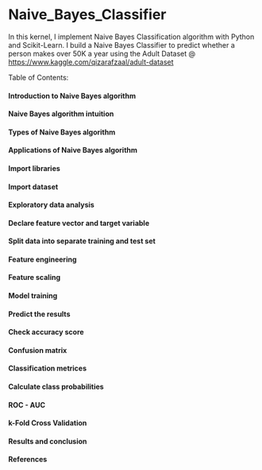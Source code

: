 # Naive_Bayes_Classifier
In this kernel, I implement Naive Bayes Classification algorithm with Python and Scikit-Learn. I build a Naive Bayes Classifier to predict whether a person makes over 50K a year using the Adult Dataset @ https://www.kaggle.com/qizarafzaal/adult-dataset

Table of Contents:

#### Introduction to Naive Bayes algorithm
#### Naive Bayes algorithm intuition
#### Types of Naive Bayes algorithm
#### Applications of Naive Bayes algorithm
#### Import libraries
#### Import dataset
#### Exploratory data analysis
#### Declare feature vector and target variable
#### Split data into separate training and test set
#### Feature engineering
#### Feature scaling
#### Model training
#### Predict the results
#### Check accuracy score
#### Confusion matrix
#### Classification metrices
#### Calculate class probabilities
#### ROC - AUC
#### k-Fold Cross Validation
#### Results and conclusion
#### References
